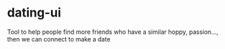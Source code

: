 # dating-ui
Tool to help people find more friends who have a similar hoppy, passion..., then we can connect to make a date